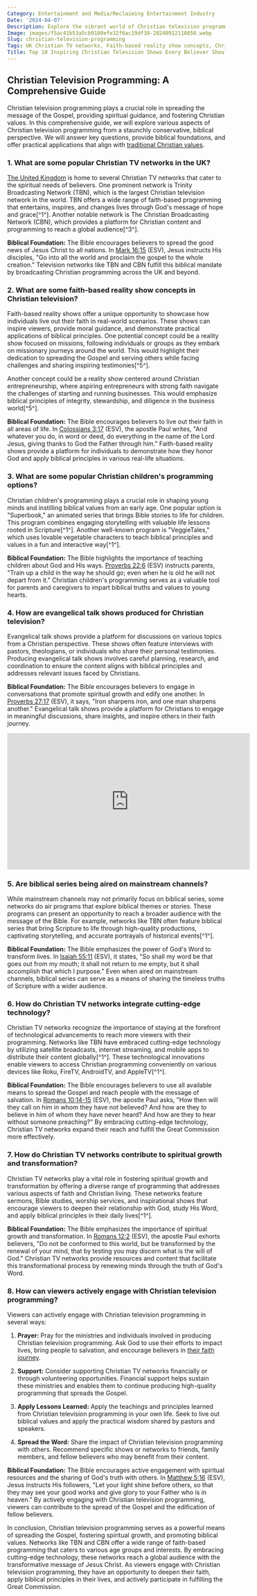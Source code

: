 ```yaml
---
Category: Entertainment and Media/Reclaiming Entertainment Industry
Date: '2024-04-07'
Description: Explore the vibrant world of Christian television programming, from UK networks to faith-based reality shows and evangelical talk shows. Learn about biblical series on mainstream channels and captivating children's programming in this insightful article.
Image: images/f5ac41b53a5cb9180efe32f6ac19df38-20240912110858.webp
Slug: christian-television-programming
Tags: UK Christian TV networks, Faith-based reality show concepts, Christian children's programming, Evangelical talk shows production, Biblical series mainstream channels
Title: Top 10 Inspiring Christian Television Shows Every Believer Should Watch
---
```


## Christian Television Programming: A Comprehensive Guide

Christian television programming plays a crucial role in spreading the message of the Gospel, providing spiritual guidance, and fostering Christian values. In this comprehensive guide, we will explore various aspects of Christian television programming from a staunchly conservative, biblical perspective. We will answer key questions, provide biblical foundations, and offer practical applications that align with [traditional Christian values](/genetic-evidence-challenges).

### 1. What are some popular Christian TV networks in the UK?

[The United Kingdom](/christian-values-in-governance) is home to several Christian TV networks that cater to the spiritual needs of believers. One prominent network is Trinity Broadcasting Network (TBN), which is the largest Christian television network in the world. TBN offers a wide range of faith-based programming that entertains, inspires, and changes lives through God's message of hope and grace[^1^]. Another notable network is The Christian Broadcasting Network (CBN), which provides a platform for Christian content and programming to reach a global audience[^3^].

**Biblical Foundation:** The Bible encourages believers to spread the good news of Jesus Christ to all nations. In [Mark 16:15](https://www.bibleref.com/Mark/16/Mark-16-15.html) (ESV), Jesus instructs His disciples, "Go into all the world and proclaim the gospel to the whole creation." Television networks like TBN and CBN fulfill this biblical mandate by broadcasting Christian programming across the UK and beyond.

### 2. What are some faith-based reality show concepts in Christian television?

Faith-based reality shows offer a unique opportunity to showcase how individuals live out their faith in real-world scenarios. These shows can inspire viewers, provide moral guidance, and demonstrate practical applications of biblical principles. One potential concept could be a reality show focused on missions, following individuals or groups as they embark on missionary journeys around the world. This would highlight their dedication to spreading the Gospel and serving others while facing challenges and sharing inspiring testimonies[^5^].

Another concept could be a reality show centered around Christian entrepreneurship, where aspiring entrepreneurs with strong faith navigate the challenges of starting and running businesses. This would emphasize biblical principles of integrity, stewardship, and diligence in the business world[^5^].

**Biblical Foundation:** The Bible encourages believers to live out their faith in all areas of life. In [Colossians 3:17](https://www.bibleref.com/Colossians/3/Colossians-3-17.html) (ESV), the apostle Paul writes, "And whatever you do, in word or deed, do everything in the name of the Lord Jesus, giving thanks to God the Father through him." Faith-based reality shows provide a platform for individuals to demonstrate how they honor God and apply biblical principles in various real-life situations.

### 3. What are some popular Christian children's programming options?

Christian children's programming plays a crucial role in shaping young minds and instilling biblical values from an early age. One popular option is "Superbook," an animated series that brings Bible stories to life for children. This program combines engaging storytelling with valuable life lessons rooted in Scripture[^1^]. Another well-known program is "VeggieTales," which uses lovable vegetable characters to teach biblical principles and values in a fun and interactive way[^1^].

**Biblical Foundation:** The Bible highlights the importance of teaching children about God and His ways. [Proverbs 22:6](https://www.bibleref.com/Proverbs/22/Proverbs-22-6.html) (ESV) instructs parents, "Train up a child in the way he should go; even when he is old he will not depart from it." Christian children's programming serves as a valuable tool for parents and caregivers to impart biblical truths and values to young hearts.

### 4. How are evangelical talk shows produced for Christian television?

Evangelical talk shows provide a platform for discussions on various topics from a Christian perspective. These shows often feature interviews with pastors, theologians, or individuals who share their personal testimonies. Producing evangelical talk shows involves careful planning, research, and coordination to ensure the content aligns with biblical principles and addresses relevant issues faced by Christians.

**Biblical Foundation:** The Bible encourages believers to engage in conversations that promote spiritual growth and edify one another. In [Proverbs 27:17](https://www.bibleref.com/Proverbs/27/Proverbs-27-17.html) (ESV), it says, "Iron sharpens iron, and one man sharpens another." Evangelical talk shows provide a platform for Christians to engage in meaningful discussions, share insights, and inspire others in their faith journey.


<iframe width="560" height="315" src="https://www.youtube.com/embed/gmjMDTBSvRw" frameborder="0" allow="autoplay; encrypted-media" allowfullscreen></iframe>


### 5. Are biblical series being aired on mainstream channels?

While mainstream channels may not primarily focus on biblical series, some networks do air programs that explore biblical themes or stories. These programs can present an opportunity to reach a broader audience with the message of the Bible. For example, networks like TBN often feature biblical series that bring Scripture to life through high-quality productions, captivating storytelling, and accurate portrayals of historical events[^1^].

**Biblical Foundation:** The Bible emphasizes the power of God's Word to transform lives. In [Isaiah 55:11](https://www.bibleref.com/Isaiah/55/Isaiah-55-11.html) (ESV), it states, "So shall my word be that goes out from my mouth; it shall not return to me empty, but it shall accomplish that which I purpose." Even when aired on mainstream channels, biblical series can serve as a means of sharing the timeless truths of Scripture with a wider audience.

### 6. How do Christian TV networks integrate cutting-edge technology?

Christian TV networks recognize the importance of staying at the forefront of technological advancements to reach more viewers with their programming. Networks like TBN have embraced cutting-edge technology by utilizing satellite broadcasts, internet streaming, and mobile apps to distribute their content globally[^1^]. These technological innovations enable viewers to access Christian programming conveniently on various devices like Roku, FireTV, AndroidTV, and AppleTV[^1^].

**Biblical Foundation:** The Bible encourages believers to use all available means to spread the Gospel and reach people with the message of salvation. In [Romans 10:14-15](https://www.bibleref.com/Romans/10/Romans-10-14.html) (ESV), the apostle Paul asks, "How then will they call on him in whom they have not believed? And how are they to believe in him of whom they have never heard? And how are they to hear without someone preaching?" By embracing cutting-edge technology, Christian TV networks expand their reach and fulfill the Great Commission more effectively.

### 7. How do Christian TV networks contribute to spiritual growth and transformation?

Christian TV networks play a vital role in fostering spiritual growth and transformation by offering a diverse range of programming that addresses various aspects of faith and Christian living. These networks feature sermons, Bible studies, worship services, and inspirational shows that encourage viewers to deepen their relationship with God, study His Word, and apply biblical principles in their daily lives[^1^].

**Biblical Foundation:** The Bible emphasizes the importance of spiritual growth and transformation. In [Romans 12:2](https://www.bibleref.com/Romans/12/Romans-12-2.html) (ESV), the apostle Paul exhorts believers, "Do not be conformed to this world, but be transformed by the renewal of your mind, that by testing you may discern what is the will of God." Christian TV networks provide resources and content that facilitate this transformational process by renewing minds through the truth of God's Word.

### 8. How can viewers actively engage with Christian television programming?

Viewers can actively engage with Christian television programming in several ways:

1. **Prayer:** Pray for the ministries and individuals involved in producing Christian television programming. Ask God to use their efforts to impact lives, bring people to salvation, and encourage believers in [their faith journey](/unveiling-the-power-of-bible-study-fellowship-bsf-a-comprehensive-guide-to-spiritual-growth).

2. **Support:** Consider supporting Christian TV networks financially or through volunteering opportunities. Financial support helps sustain these ministries and enables them to continue producing high-quality programming that spreads the Gospel.

3. **Apply Lessons Learned:** Apply the teachings and principles learned from Christian television programming in your own life. Seek to live out biblical values and apply the practical wisdom shared by pastors and speakers.

4. **Spread the Word:** Share the impact of Christian television programming with others. Recommend specific shows or networks to friends, family members, and fellow believers who may benefit from their content.

**Biblical Foundation:** The Bible encourages active engagement with spiritual resources and the sharing of God's truth with others. In [Matthew 5:16](https://www.bibleref.com/Matthew/5/Matthew-5-16.html) (ESV), Jesus instructs His followers, "Let your light shine before others, so that they may see your good works and give glory to your Father who is in heaven." By actively engaging with Christian television programming, viewers can contribute to the spread of the Gospel and the edification of fellow believers.

In conclusion, Christian television programming serves as a powerful means of spreading the Gospel, fostering spiritual growth, and promoting biblical values. Networks like TBN and CBN offer a wide range of faith-based programming that caters to various age groups and interests. By embracing cutting-edge technology, these networks reach a global audience with the transformative message of Jesus Christ. As viewers engage with Christian television programming, they have an opportunity to deepen their faith, apply biblical principles in their lives, and actively participate in fulfilling the Great Commission.